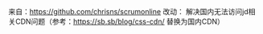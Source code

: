 来自：https://github.com/chrisns/scrumonline
改动：
  解决国内无法访问jd相关CDN问题（参考：https://sb.sb/blog/css-cdn/ 替换为国内CDN）
